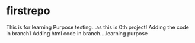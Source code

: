 # firstrepo
This is for learning Purpose
testing...as this is 0th project!
Adding the code in branch1
Adding html code in branch....learning purpose
